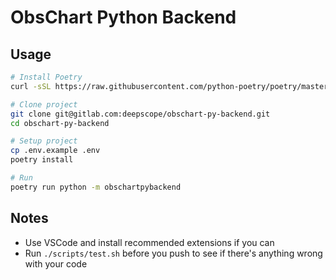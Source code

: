 # ObsChart Python Backend

## Usage

```bash
# Install Poetry
curl -sSL https://raw.githubusercontent.com/python-poetry/poetry/master/get-poetry.py | python

# Clone project
git clone git@gitlab.com:deepscope/obschart-py-backend.git
cd obschart-py-backend

# Setup project
cp .env.example .env
poetry install

# Run
poetry run python -m obschartpybackend
```

## Notes

- Use VSCode and install recommended extensions if you can
- Run `./scripts/test.sh` before you push to see if there's anything wrong with your code
